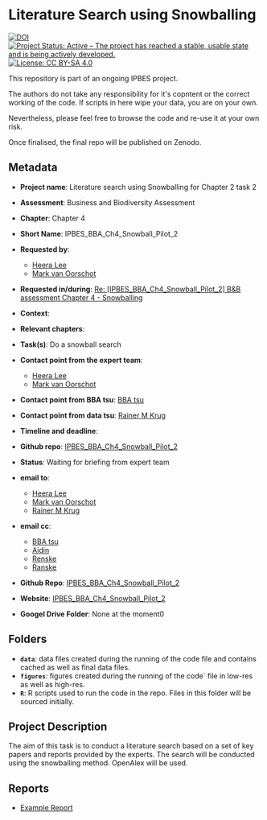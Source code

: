 # Literature Search using Snowballing

[![DOI](https://zenodo.org/badge/DOI/99.9999/zenodo.9999999.svg)](https://doi.org/99.9999/zenodo.9999999)
[![Project Status: Active – The project has reached a stable, usable state and is being actively developed.](https://www.repostatus.org/badges/latest/active.svg)](https://www.repostatus.org/#active)
[![License: CC BY-SA 4.0](https://img.shields.io/badge/License-CC_BY_4.0-lightgrey.svg)](https://creativecommons.org/licenses/by/4.0/)

This repository is part of an ongoing IPBES project.

The authors do not take any responsibility for it's copntent or the correct working of the code. If scripts in here wipe your data, you are on your own.

Nevertheless, please feel free to browse the code and re-use it at your own risk.

Once finalised, the final repo will be published on Zenodo.

## Metadata

- **Project name**: Literature search using Snowballing for Chapter 2 task 2
- **Assessment**: Business and Biodiversity Assessment
- **Chapter**: Chapter 4
- **Short Name**: IPBES_BBA_Ch4_Snowball_Pilot_2

- **Requested by**:
  - [Heera Lee](mailto:hrlee1202@gmail.com)
  - [Mark van Oorschot](mailto:Mark.vanOorschot@pbl.nl)

- **Requested in/during**: [Re: [IPBES_BBA_Ch4_Snowball_Pilot_2] B&B assessment Chapter 4 - Snowballing](message://%3c4f669520-6e7b-4685-8ac8-b38afd1d0ca9@senckenberg.de%3e)

- **Context**:
- **Relevant chapters**:
- **Task(s)**: Do a snowball search
- **Contact point from the expert team**:
  - [Heera Lee](mailto:hrlee1202@gmail.com)
  - [Mark van Oorschot](mailto:Mark.vanOorschot@pbl.nl)
- **Contact point from BBA tsu**: [BBA tsu](mailto:tsu.bizbiodiversity@gmail.com)
- **Contact point from data tsu**: [Rainer M Krug](mailto:Rainer@krugs.de)
- **Timeline and deadline**:
- **Github repo**: [IPBES_BBA_Ch4_Snowball_Pilot_2](https://github.com/rkrug/IPBES_BBA_Ch4_Snowball_Pilot_2)
- **Status**: Waiting for briefing from expert team

- **email to**:
  - [Heera Lee](mailto:hrlee1202@gmail.com)
  - [Mark van Oorschot](mailto:Mark.vanOorschot@pbl.nl)
  - [Rainer M Krug](mailto:Rainer@krugs.de)

- **email cc**:
  - [BBA tsu](mailto:tsu.bizbiodiversity@gmail.com)
  - [Aidin](mailto:Aidin.Niamir@Senckenberg.de)
  - [Renske](mailto:Renske.Gudde@Senckenberg.de)
  - [Ranske](mailto:Renske.Gudde@Senckenberg.de)

- **Github Repo**: [IPBES_BBA_Ch4_Snowball_Pilot_2](https://github.com/rkrug/IPBES_BBA_Ch4_Snowball_Pilot_2)
- **Website**: [IPBES_BBA_Ch4_Snowball_Pilot_2](https://rkrug.github.io/IPBES_BBA_Ch4_Snowball_Pilot_2/)
- **Googel Drive Folder**: None at the moment0

## Folders

- **`data`**: data files created during the running of the code file and contains cached as well as final data files.
- **`figures`**: figures created during the running of the code` file in low-res as well as high-res.
- **`R`**: R scripts used to run the code in the repo. Files in this folder will be sourced initially.

## Project Description

The aim of this task is to conduct a literature search based on a set of key papers and reports provided by the experts. The search will be conducted using the snowballing method. OpenAlex will be used.

## Reports

- [Example Report](Report.html)

